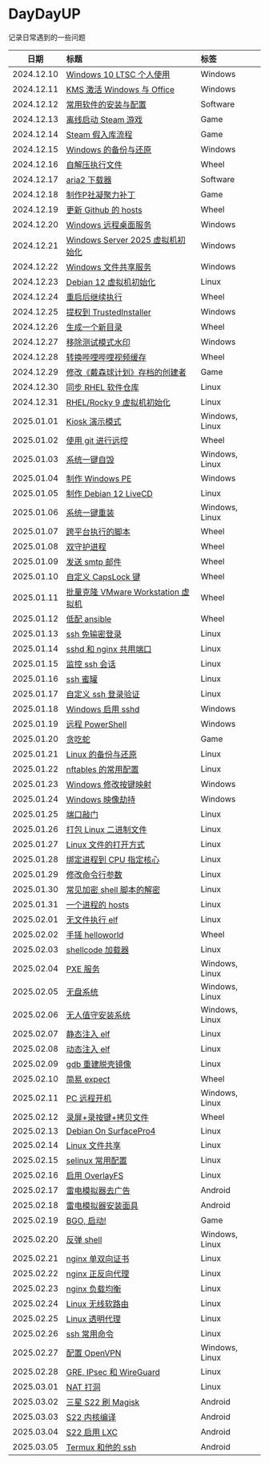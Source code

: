 # DayDayUP
记录日常遇到的一些问题

| 日期 | 标题 | 标签 |
| :---: | :--- | :--- |
| 2024.12.10 | [Windows 10 LTSC 个人使用](./2024.12.10/README.md) | Windows |
| 2024.12.11 | [KMS 激活 Windows 与 Office](./2024.12.11/README.md) | Windows |
| 2024.12.12 | [常用软件的安装与配置](./2024.12.12/install.ps1) | Software |
| 2024.12.13 | [离线启动 Steam 游戏](./2024.12.13/README.md) | Game |
| 2024.12.14 | [Steam 假入库流程](./2024.12.14/README.md) | Game |
| 2024.12.15 | [Windows 的备份与还原](./2024.12.15/README.md) | Windows |
| 2024.12.16 | [自解压执行文件](./2024.12.16/README.md) | Wheel |
| 2024.12.17 | [aria2 下载器](./2024.12.17/README.md) | Software |
| 2024.12.18 | [制作P社凝聚力补丁](./2024.12.18/README.md) | Game |
| 2024.12.19 | [更新 Github 的 hosts](./2024.12.19/update_hosts.ps1) | Wheel |
| 2024.12.20 | [Windows 远程桌面服务](./2024.12.20/README.md) | Windows |
| 2024.12.21 | [Windows Server 2025 虚拟机初始化](./2024.12.21/win2025.bat) | Windows |
| 2024.12.22 | [Windows 文件共享服务](./2024.12.22/README.md) | Windows |
| 2024.12.23 | [Debian 12 虚拟机初始化](./2024.12.23/debian12.sh) | Linux |
| 2024.12.24 | [重启后继续执行](./2024.12.24/README.md) | Wheel |
| 2024.12.25 | [提权到 TrustedInstaller](./2024.12.25/README.md) | Windows |
| 2024.12.26 | [生成一个新目录](./2024.12.26/new_folder.ps1) | Wheel |
| 2024.12.27 | [移除测试模式水印](./2024.12.27/README.md) | Windows |
| 2024.12.28 | [转换哔哩哔哩视频缓存](./2024.12.28/README.md) | Wheel |
| 2024.12.29 | [修改《戴森球计划》存档的创建者](./2024.12.29/README.md) | Game |
| 2024.12.30 | [同步 RHEL 软件仓库](./2024.12.30/README.md) | Linux |
| 2024.12.31 | [RHEL/Rocky 9 虚拟机初始化](./2024.12.31/rocky9.sh) | Linux |
| 2025.01.01 | [Kiosk 演示模式](./2025.01.01/README.md) | Windows, Linux |
| 2025.01.02 | [使用 git 进行远控](./2025.01.02/README.md) | Wheel |
| 2025.01.03 | [系统一键自毁](./2025.01.03/README.md) | Windows, Linux |
| 2025.01.04 | [制作 Windows PE](./2025.01.04/README.md) | Windows |
| 2025.01.05 | [制作 Debian 12 LiveCD](./2025.01.05/live12.sh) | Linux |
| 2025.01.06 | [系统一键重装](./2025.01.06/README.md) | Windows, Linux |
| 2025.01.07 | [跨平台执行的脚本](./2025.01.07/README.md) | Wheel |
| 2025.01.08 | [双守护进程](./2025.01.08/double.sh) | Wheel |
| 2025.01.09 | [发送 smtp 邮件](./2025.01.09/smtp.py) | Wheel |
| 2025.01.10 | [自定义 CapsLock 键](./2025.01.10/capslock.ahk) | Wheel |
| 2025.01.11 | [批量克隆 VMware Workstation 虚拟机](./2025.01.11/clone_vm.ps1) | Wheel |
| 2025.01.12 | [低配 ansible](./2025.01.12/s.sh) | Wheel |
| 2025.01.13 | [ssh 免输密登录](./2025.01.13/README.md) | Linux |
| 2025.01.14 | [sshd 和 nginx 共用端口](./2025.01.14/README.md) | Linux |
| 2025.01.15 | [监控 ssh 会话](./2025.01.15/README.md) | Linux |
| 2025.01.16 | [ssh 蜜罐](./2025.01.16/README.md) | Linux |
| 2025.01.17 | [自定义 ssh 登录验证](./2025.01.17/README.md) | Linux |
| 2025.01.18 | [Windows 启用 sshd](./2025.01.18/README.md) | Windows |
| 2025.01.19 | [远程 PowerShell](./2025.01.19/README.md) | Windows |
| 2025.01.20 | [贪吃蛇](./2025.01.20/snake.sh) | Game |
| 2025.01.21 | [Linux 的备份与还原](./2025.01.21/README.md) | Linux |
| 2025.01.22 | [nftables 的常用配置](./2025.01.22/README.md) | Linux |
| 2025.01.23 | [Windows 修改按键映射](./2025.01.23/README.md) | Windows |
| 2025.01.24 | [Windows 映像劫持](./2025.01.24/README.md) | Windows |
| 2025.01.25 | [端口敲门](./2025.01.25/README.md) | Linux |
| 2025.01.26 | [打包 Linux 二进制文件](./2025.01.26/README.md) | Linux |
| 2025.01.27 | [Linux 文件的打开方式](./2025.01.27/README.md) | Linux |
| 2025.01.28 | [绑定进程到 CPU 指定核心](./2025.01.28/README.md) | Linux |
| 2025.01.29 | [修改命令行参数](./2025.01.29/README.md) | Linux |
| 2025.01.30 | [常见加密 shell 脚本的解密](./2025.01.30/README.md) | Linux |
| 2025.01.31 | [一个进程的 hosts](./2025.01.31/README.md) | Linux |
| 2025.02.01 | [无文件执行 elf](./2025.02.01/README.md) | Linux |
| 2025.02.02 | [手搓 helloworld](./2025.02.02/README.md) | Wheel |
| 2025.02.03 | [shellcode 加载器](./2025.02.03/README.md) | Linux |
| 2025.02.04 | [PXE 服务](./2025.02.04/README.md) | Windows, Linux |
| 2025.02.05 | [无盘系统](./2025.02.05/README.md) | Windows, Linux |
| 2025.02.06 | [无人值守安装系统](./2025.02.06/README.md) | Windows, Linux |
| 2025.02.07 | [静态注入 elf](./2025.02.07/README.md) | Linux |
| 2025.02.08 | [动态注入 elf](./2025.02.08/inject.c) | Linux |
| 2025.02.09 | [gdb 重建脱壳镜像](./2025.02.09/README.md) | Linux |
| 2025.02.10 | [简易 expect](./2025.02.10/expect.sh) | Wheel |
| 2025.02.11 | [PC 远程开机](./2025.02.11/README.md) | Windows, Linux |
| 2025.02.12 | [录屏+录按键+拷贝文件](./2025.02.12/record.py) | Wheel |
| 2025.02.13 | [Debian On SurfacePro4](./2025.02.13/README.md) | Linux |
| 2025.02.14 | [Linux 文件共享](./2025.02.14/README.md) | Linux |
| 2025.02.15 | [selinux 常用配置](./2025.02.15/README.md) | Linux |
| 2025.02.16 | [启用 OverlayFS](./2025.02.16/README.md) | Linux |
| 2025.02.17 | [雷电模拟器去广告](./2025.02.17/README.md) | Android |
| 2025.02.18 | [雷电模拟器安装面具](./2025.02.18/README.md) | Android |
| 2025.02.19 | [BGO, 启动!](./2025.02.19/README.md) | Game |
| 2025.02.20 | [反弹 shell](./2025.02.20/README.md) | Windows, Linux |
| 2025.02.21 | [nginx 单双向证书](./2025.02.21/README.md) | Linux |
| 2025.02.22 | [nginx 正反向代理](./2025.02.22/README.md) | Linux |
| 2025.02.23 | [nginx 负载均衡](./2025.02.23/README.md) | Linux |
| 2025.02.24 | [Linux 无线软路由](./2025.02.24/README.md) | Linux |
| 2025.02.25 | [Linux 透明代理](./2025.02.25/README.md) | Linux |
| 2025.02.26 | [ssh 常用命令](./2025.02.26/README.md) | Linux |
| 2025.02.27 | [配置 OpenVPN](./2025.02.27/README.md) | Windows, Linux |
| 2025.02.28 | [GRE, IPsec 和 WireGuard](./2025.02.28/README.md) | Linux |
| 2025.03.01 | [NAT 打洞](./2025.03.01/README.md) | Linux |
| 2025.03.02 | [三星 S22 刷 Magisk](./2025.03.02/README.md) | Android |
| 2025.03.03 | [S22 内核编译](./2025.03.03/README.md) | Android |
| 2025.03.04 | [S22 启用 LXC](./2025.03.04/README.md) | Android |
| 2025.03.05 | [Termux 和他的 ssh](./2025.03.05/README.md) | Android |
